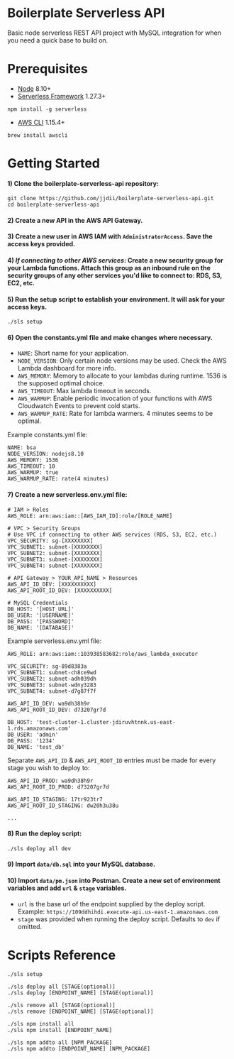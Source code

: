 # Boilerplate Serverless API
Basic node serverless REST API project with MySQL integration for when you need a quick base to build on.

# Prerequisites
- [Node](https://nodejs.org/en/) 8.10+
- [Serverless Framework](https://serverless.com/) 1.27.3+
```
npm install -g serverless
```
- [AWS CLI](https://aws.amazon.com/cli/) 1.15.4+
```
brew install awscli
```

# Getting Started
#### 1) Clone the boilerplate-serverless-api repository:
```
git clone https://github.com/jjdii/boilerplate-serverless-api.git
cd boilerplate-serverless-api
```

#### 2) Create a new API in the AWS API Gateway.

#### 3) Create a new user in AWS IAM with `AdministratorAccess`. Save the access keys provided.

#### 4) *If connecting to other AWS services*: Create a new security group for your Lambda functions. Attach this group as an inbound rule on the security groups of any other services you'd like to connect to: RDS, S3, EC2, etc.

#### 5) Run the setup script to establish your environment. It will ask for your access keys.
```
./sls setup
```

#### 6) Open the constants.yml file and make changes where necessary.
- `NAME`: Short name for your application.
- `NODE_VERSION`: Only certain node versions may be used. Check the AWS Lambda dashboard for more info.
- `AWS_MEMORY`: Memory to allocate to your lambdas during runtime. 1536 is the supposed optimal choice.
- `AWS_TIMEOUT`: Max lambda timeout in seconds.
- `AWS_WARMUP`: Enable periodic invocation of your functions with AWS Cloudwatch Events to prevent cold starts.
- `AWS_WARMUP_RATE`: Rate for lambda warmers. 4 minutes seems to be optimal.

Example constants.yml file:
```
NAME: bsa
NODE_VERSION: nodejs8.10
AWS_MEMORY: 1536
AWS_TIMEOUT: 10
AWS_WARMUP: true
AWS_WARMUP_RATE: rate(4 minutes)
```

#### 7) Create a new serverless.env.yml file:
```
# IAM > Roles
AWS_ROLE: arn:aws:iam::[AWS_IAM_ID]:role/[ROLE_NAME]

# VPC > Security Groups
# Use VPC if connecting to other AWS services (RDS, S3, EC2, etc.)
VPC_SECURITY: sg-[XXXXXXXX]
VPC_SUBNET1: subnet-[XXXXXXXX]
VPC_SUBNET2: subnet-[XXXXXXXX]
VPC_SUBNET3: subnet-[XXXXXXXX]
VPC_SUBNET4: subnet-[XXXXXXXX]

# API Gateway > YOUR_API_NAME > Resources
AWS_API_ID_DEV: [XXXXXXXXXX]
AWS_API_ROOT_ID_DEV: [XXXXXXXXXX]

# MySQL Credentials
DB_HOST: '[HOST_URL]'
DB_USER: '[USERNAME]'
DB_PASS: '[PASSWORD]'
DB_NAME: '[DATABASE]'
```
Example serverless.env.yml file:
```
AWS_ROLE: arn:aws:iam::103938583682:role/aws_lambda_executor

VPC_SECURITY: sg-89d8383a
VPC_SUBNET1: subnet-ch8ce9wd
VPC_SUBNET2: subnet-adh039dh
VPC_SUBNET3: subnet-wdny3283
VPC_SUBNET4: subnet-d7g87f7f

AWS_API_ID_DEV: wa9dh38h9r
AWS_API_ROOT_ID_DEV: d73207gr7d

DB_HOST: 'test-cluster-1.cluster-jdiruvhtnnk.us-east-1.rds.amazonaws.com'
DB_USER: 'admin'
DB_PASS: '1234'
DB_NAME: 'test_db'
```
Separate `AWS_API_ID` & `AWS_API_ROOT_ID` entries must be made for every stage you wish to deploy to:
```
AWS_API_ID_PROD: wa9dh38h9r
AWS_API_ROOT_ID_PROD: d73207gr7d

AWS_API_ID_STAGING: 17tr923tr7
AWS_API_ROOT_ID_STAGING: dw20h3u38u

...
```

#### 8) Run the deploy script:
```
./sls deploy all dev
```

#### 9) Import `data/db.sql` into your MySQL database.

#### 10) Import `data/pm.json` into Postman. Create a new set of environment variables and add `url` & `stage` variables. 
- `url` is the base url of the endpoint supplied by the deploy script. Example: `https://109ddhihdi.execute-api.us-east-1.amazonaws.com`
- `stage` was provided when running the deploy script. Defaults to `dev` if omitted.

# Scripts Reference
```
./sls setup
```
```
./sls deploy all [STAGE(optional)]
./sls deploy [ENDPOINT_NAME] [STAGE(optional)]
```
```
./sls remove all [STAGE(optional)]
./sls remove [ENDPOINT_NAME] [STAGE(optional)]
```
```
./sls npm install all
./sls npm install [ENDPOINT_NAME]
```
```
./sls npm addto all [NPM_PACKAGE]
./sls npm addto [ENDPOINT_NAME] [NPM_PACKAGE]
```